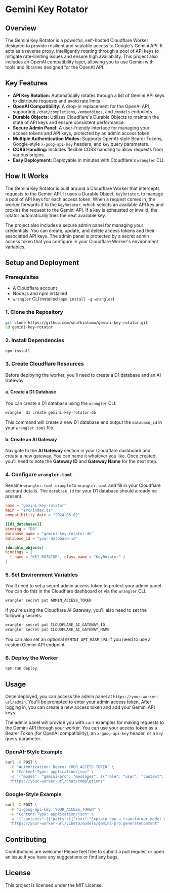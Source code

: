 # Gemini Key Rotator

## Overview

The Gemini Key Rotator is a powerful, self-hosted Cloudflare Worker designed to provide resilient and scalable access to Google's Gemini API. It acts as a reverse proxy, intelligently rotating through a pool of API keys to mitigate rate-limiting issues and ensure high availability. This project also includes an OpenAI compatibility layer, allowing you to use Gemini with tools and libraries designed for the OpenAI API.

## Key Features

- **API Key Rotation:** Automatically rotates through a list of Gemini API keys to distribute requests and avoid rate limits.
- **OpenAI Compatibility:** A drop-in replacement for the OpenAI API, supporting `/chat/completions`, `/embeddings`, and `/models` endpoints.
- **Durable Objects:** Utilizes Cloudflare's Durable Objects to maintain the state of API keys and ensure consistent performance.
- **Secure Admin Panel:** A user-friendly interface for managing your access tokens and API keys, protected by an admin access token.
- **Multiple Authentication Modes:** Supports OpenAI-style Bearer Tokens, Google-style `x-goog-api-key` headers, and `key` query parameters.
- **CORS Handling:** Includes flexible CORS handling to allow requests from various origins.
- **Easy Deployment:** Deployable in minutes with Cloudflare's `wrangler` CLI.

## How It Works

The Gemini Key Rotator is built around a Cloudflare Worker that intercepts requests to the Gemini API. It uses a Durable Object, `KeyRotator`, to manage a pool of API keys for each access token. When a request comes in, the worker forwards it to the `KeyRotator`, which selects an available API key and proxies the request to the Gemini API. If a key is exhausted or invalid, the rotator automatically tries the next available key.

The project also includes a secure admin panel for managing your credentials. You can create, update, and delete access tokens and their associated API keys. The admin panel is protected by a secret admin access token that you configure in your Cloudflare Worker's environment variables.

## Setup and Deployment

### Prerequisites

- A Cloudflare account
- Node.js and npm installed
- `wrangler` CLI installed (`npm install -g wrangler`)

### 1. Clone the Repository

```bash
git clone https://github.com/snufkintomo/gemini-key-rotator.git
cd gemini-key-rotator
```

### 2. Install Dependencies

```bash
npm install
```

### 3. Create Cloudflare Resources

Before deploying the worker, you'll need to create a D1 database and an AI Gateway.

#### a. Create a D1 Database

You can create a D1 database using the `wrangler` CLI:

```bash
wrangler d1 create gemini-key-rotator-db
```

This command will create a new D1 database and output the `database_id` in your `wrangler.toml` file.

#### b. Create an AI Gateway

Navigate to the **AI Gateway** section in your Cloudflare dashboard and create a new gateway. You can name it whatever you like. Once created, you'll need to note the **Gateway ID** and **Gateway Name** for the next step.

### 4. Configure `wrangler.toml`

Rename `wrangler.toml.example` to `wrangler.toml` and fill in your Cloudflare account details. The `database_id` for your D1 database should already be present.

```toml
name = "gemini-key-rotator"
main = "src/index.ts"
compatibility_date = "2024-05-02"

[[d1_databases]]
binding = "DB"
database_name = "gemini-key-rotator-db"
database_id = "your-database-id"

[durable_objects]
bindings = [
  { name = "KEY_ROTATOR", class_name = "KeyRotator" }
]
```

### 5. Set Environment Variables

You'll need to set a secret admin access token to protect your admin panel. You can do this in the Cloudflare dashboard or via the `wrangler` CLI.

```bash
wrangler secret put ADMIN_ACCESS_TOKEN
```

If you're using the Cloudflare AI Gateway, you'll also need to set the following secrets:

```bash
wrangler secret put CLOUDFLARE_AI_GATEWAY_ID
wrangler secret put CLOUDFLARE_AI_GATEWAY_NAME
```

You can also set an optional `GEMINI_API_BASE_URL` if you need to use a custom Gemini API endpoint.

### 6. Deploy the Worker

```bash
npm run deploy
```

## Usage

Once deployed, you can access the admin panel at `https://your-worker-url/admin`. You'll be prompted to enter your admin access token. After logging in, you can create a new access token and add your Gemini API keys.

The admin panel will provide you with `curl` examples for making requests to the Gemini API through your worker. You can use your access token as a Bearer Token (for OpenAI compatibility), an `x-goog-api-key` header, or a `key` query parameter.

### OpenAI-Style Example

```bash
curl -X POST \
  -H "Authorization: Bearer YOUR_ACCESS_TOKEN" \
  -H "Content-Type: application/json" \
  -d '{"model": "gemini-pro", "messages": [{"role": "user", "content": "Explain how a transformer model works"}]}' \
  "https://your-worker-url/chat/completions"
```

### Google-Style Example

```bash
curl -X POST \
  -H "x-goog-api-key: YOUR_ACCESS_TOKEN" \
  -H "Content-Type: application/json" \
  -d '{"contents":[{"parts":[{"text":"Explain how a transformer model works"}]}]}' \
  "https://your-worker-url/v1beta/models/gemini-pro:generateContent"
```

## Contributing

Contributions are welcome! Please feel free to submit a pull request or open an issue if you have any suggestions or find any bugs.

## License

This project is licensed under the MIT License.
